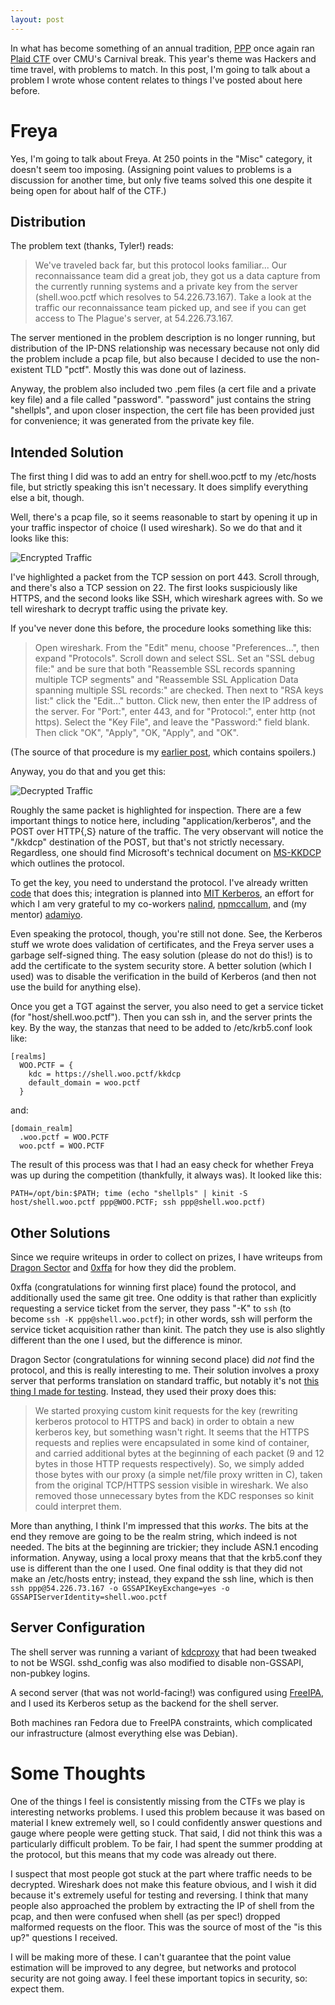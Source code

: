 ```yaml
---
layout: post
---
```


In what has become something of an annual tradition, [PPP](http://pwning.net)
once again ran [Plaid CTF](http://plaidctf.com/) over CMU's Carnival break.
This year's theme was Hackers and time travel, with problems to match.  In
this post, I'm going to talk about a problem I wrote whose content relates to
things I've posted about here before.

Freya
=====

Yes, I'm going to talk about Freya.  At 250 points in the "Misc" category, it
doesn't seem too imposing.  (Assigning point values to problems is a
discussion for another time, but only five teams solved this one despite it
being open for about half of the CTF.)

Distribution
------------

The problem text (thanks, Tyler!) reads:

> We've traveled back far, but this protocol looks familiar... Our
> reconnaissance team did a great job, they got us a data capture from the
> currently running systems and a private key from the server (shell.woo.pctf
> which resolves to 54.226.73.167). Take a look at the traffic our
> reconnaissance team picked up, and see if you can get access to The Plague's
> server, at 54.226.73.167.

The server mentioned in the problem description is no longer running, but
distribution of the IP-DNS relationship was necessary because not only did the
problem include a pcap file, but also because I decided to use the
non-existent TLD "pctf".  Mostly this was done out of laziness.

Anyway, the problem also included two .pem files (a cert file and a private
key file) and a file called "password".  "password" just contains the
string "shellpls", and upon closer inspection, the cert file has been
provided just for convenience; it was generated from the private key file.

Intended Solution
-----------------

The first thing I did was to add an entry for shell.woo.pctf to my /etc/hosts
file, but strictly speaking this isn't necessary.  It does simplify everything
else a bit, though.

Well, there's a pcap file, so it seems reasonable to start by opening it up in
your traffic inspector of choice (I used wireshark).  So we do that and it
looks like this:

![Encrypted Traffic](http://mivehind.net/media/get-medium/8)

I've highlighted a packet from the TCP session on port 443.  Scroll through,
and there's also a TCP session on 22.  The first looks suspiciously like
HTTPS, and the second looks like SSH, which wireshark agrees with.  So we tell
wireshark to decrypt traffic using the private key.

If you've never done this before, the procedure looks something like this:

> Open wireshark. From the "Edit" menu, choose "Preferences...", then expand
> "Protocols". Scroll down and select SSL. Set an "SSL debug file:" and be
> sure that both "Reassemble SSL records spanning multiple TCP segments" and
> "Reassemble SSL Application Data spanning multiple SSL records:" are
> checked. Then next to "RSA keys list:" click the "Edit..." button. Click
> new, then enter the IP address of the server. For "Port:", enter 443, and
> for "Protocol:", enter http (not https). Select the "Key File", and leave
> the "Password:" field blank. Then click "OK", "Apply", "OK, "Apply", and
> "OK".

(The source of that procedure is my
[earlier post](http://mivehind.net/page/view-page-slug/8/ms-kkdcp-development-setup),
which contains spoilers.)

Anyway, you do that and you get this:

![Decrypted Traffic](http://mivehind.net/media/get-medium/9)

Roughly the same packet is highlighted for inspection.  There are a few
important things to notice here, including "application/kerberos", and the
POST over HTTP{,S} nature of the traffic.  The very observant will notice the
"/kkdcp" destination of the POST, but that's not strictly necessary.
Regardless, one should find Microsoft's technical document on
[MS-KKDCP](http://msdn.microsoft.com/en-us/library/hh553774.aspx) which
outlines the protocol.

To get the key, you need to understand the protocol.  I've already written
[code](https://github.com/frozencemetery/krb5/) that does this; integration is
planned into [MIT Kerberos](https://github.com/krb5/krb5/pull/86), an effort
for which I am very grateful to my co-workers
[nalind](https://github.com/nalind),
[npmccallum](https://github.com/npmccallum/), and (my mentor)
[adamiyo](http://adam.younglogic.com/2012/05/path-to-kerberos-443/).

Even speaking the protocol, though, you're still not done.  See, the Kerberos
stuff we wrote does validation of certificates, and the Freya server uses a
garbage self-signed thing.  The easy solution (please do not do this!) is to
add the certificate to the system security store.  A better solution (which I
used) was to disable the verification in the build of Kerberos (and then not
use the build for anything else).

Once you get a TGT against the server, you also need to get a service ticket
(for "host/shell.woo.pctf").  Then you can ssh in, and the server prints the
key.  By the way, the stanzas that need to be added to /etc/krb5.conf look
like:

    [realms]
      WOO.PCTF = {
        kdc = https://shell.woo.pctf/kkdcp
        default_domain = woo.pctf
      }

and:

    [domain_realm]
      .woo.pctf = WOO.PCTF
      woo.pctf = WOO.PCTF

The result of this process was that I had an easy check for whether Freya was
up during the competition (thankfully, it always was).  It looked like this:

    PATH=/opt/bin:$PATH; time (echo "shellpls" | kinit -S host/shell.woo.pctf ppp@WOO.PCTF; ssh ppp@shell.woo.pctf)

Other Solutions
---------------

Since we require writeups in order to collect on prizes, I have writeups from
[Dragon Sector](http://blog.dragonsector.pl/2014/04/plaidctf-2014-gcc-300-and-freya-250.html)
and
[0xffa](https://fail0verflow.com/blog/2014/plaidctf2014-misc250-freya.html)
for how they did the problem.

0xffa (congratulations for winning first place) found the protocol, and
additionally used the same git tree.  One oddity is that rather than
explicitly requesting a service ticket from the server, they pass "-K" to
`ssh` (to become `ssh -K ppp@shell.woo.pctf`); in other words, ssh will
perform the service ticket acquisition rather than kinit.  The patch they use
is also slightly different than the one I used, but the difference is minor.

Dragon Sector (congratulations for winning second place) did *not* find the
protocol, and this is really interesting to me.  Their solution involves a
proxy server that performs translation on standard traffic, but notably it's
not
[this thing I made for testing](https://github.com/frozencemetery/krb-proxies).
Instead, they used their proxy does this:

> We started proxying custom kinit requests for the key (rewriting kerberos
> protocol to HTTPS and back) in order to obtain a new kerberos key, but
> something wasn't right. It seems that the HTTPS requests and replies were
> encapsulated in some kind of container, and carried additional bytes at the
> beginning of each packet (9 and 12 bytes in those HTTP requests
> respectively). So, we simply added those bytes with our proxy (a simple
> net/file proxy written in C), taken from the original TCP/HTTPS session
> visible in wireshark. We also removed those unnecessary bytes from the KDC
> responses so kinit could interpret them.
      
More than anything, I think I'm impressed that this *works*.  The bits at the
end they remove are going to be the realm string, which indeed is not needed.
The bits at the beginning are trickier; they include ASN.1 encoding
information.  Anyway, using a local proxy means that that the krb5.conf they
use is different than the one I used.  One final oddity is that they did not
make an /etc/hosts entry; instead, they expand the ssh line, which is then
`ssh ppp@54.226.73.167 -o GSSAPIKeyExchange=yes -o
GSSAPIServerIdentity=shell.woo.pctf`

Server Configuration
--------------------

The shell server was running a variant of
[kdcproxy](https://github.com/npmccallum/kdcproxy) that had been tweaked to
not be WSGI.  sshd_config was also modified to disable non-GSSAPI, non-pubkey
logins.

A second server (that was not world-facing!) was configured using
[FreeIPA](http://freeipa.org/), and I used its Kerberos setup as the backend
for the shell server.

Both machines ran Fedora due to FreeIPA constraints, which complicated our
infrastructure (almost everything else was Debian).

Some Thoughts
=============

One of the things I feel is consistently missing from the CTFs we play is
interesting networks problems.  I used this problem because it was based on
material I knew extremely well, so I could confidently answer questions and
gauge where people were getting stuck.  That said, I did not think this was a
particularly difficult problem.  To be fair, I had spent the summer prodding
at the protocol, but this means that my code was already out there.

I suspect that most people got stuck at the part where traffic needs to be
decrypted.  Wireshark does not make this feature obvious, and I wish it did
because it's extremely useful for testing and reversing.  I think that many
people also approached the problem by extracting the IP of shell from the
pcap, and then were confused when shell (as per spec!) dropped malformed
requests on the floor.  This was the source of most of the "is this up?"
questions I received.

I will be making more of these.  I can't guarantee that the point value
estimation will be improved to any degree, but networks and protocol security
are not going away.  I feel these important topics in security, so: expect
them.
